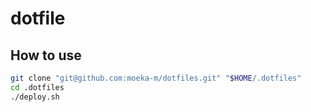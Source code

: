 # dotfile


## How to use

```bash
git clone "git@github.com:moeka-m/dotfiles.git" "$HOME/.dotfiles"
cd .dotfiles
./deploy.sh
```
